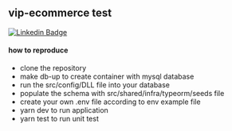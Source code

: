 ## vip-ecommerce test

[![Linkedin Badge](https://img.shields.io/badge/-Gabriel%20Alcântara-6633cc?style=flat-square&logo=Linkedin&logoColor=white&link=https://www.linkedin.com/in/gabriel-alcântara-bernardes-a50829159/)](https://www.linkedin.com/in/gabriel-alcântara-bernardes-a50829159/)

#### how to reproduce

- clone the repository
- make db-up to create container with mysql database
- run the src/config/DLL file into your database
- populate the schema with src/shared/infra/typeorm/seeds file
- create your own .env file according to env example file
- yarn dev to run application
- yarn test to run unit test
